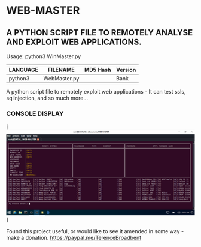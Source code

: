 # WEB-MASTER
## A PYTHON SCRIPT FILE TO REMOTELY ANALYSE AND EXPLOIT WEB APPLICATIONS.

Usage: python3 WinMaster.py

| LANGUAGE  | FILENAME         | MD5 Hash                         | Version |
|------     |------            | -------                          | ----    |
| python3   | WebMaster.py     |                                  | Bank    |

A python script file to remotely exploit web applications - It can test ssls, sqlinjection, and so much more...

### CONSOLE DISPLAY
[![WebMaster](https://github.com/BroadbentT/WEB-MASTER/blob/master/picture1.png)]

Found this project useful, or would like to see it amended in some way - make a donation.
https://paypal.me/TerenceBroadbent
